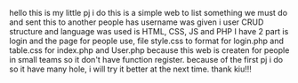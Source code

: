 
hello this is my little pj i do
this is a simple web to list something we must do and sent this to another people has username was given
i user CRUD structure and language was used is HTML, CSS, JS and PHP
I have 2 part is login and the page for people use, file style.css to format for login.php and table.css for index.php and User.php
because this web is createn for people in small teams so it don't have function register.
because of the first pj i do so it have many hole, i will try it better at the next time.
thank kiu!!!

